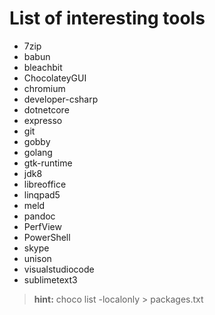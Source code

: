 # List of interesting tools

* 7zip
* babun
* bleachbit
* ChocolateyGUI
* chromium
* developer-csharp
* dotnetcore
* expresso
* git
* gobby
* golang
* gtk-runtime
* jdk8
* libreoffice
* linqpad5
* meld
* pandoc
* PerfView
* PowerShell
* skype
* unison
* visualstudiocode
* sublimetext3

> **hint:**
> choco list -localonly > packages.txt